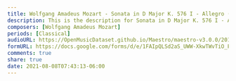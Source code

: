 ```yaml
---
title: Wolfgang Amadeus Mozart - Sonata in D Major K. 576 I - Allegro (1)
description: This is the description for Sonata in D Major K. 576 I - Allegro by Wolfgang Amadeus Mozart
composers: [Wolfgang Amadeus Mozart]
periods: [Classical]
audioURL: https://OpenMusicDataset.github.io/Maestro/maestro-v3.0.0/2013/ORIG-MIDI_01_7_7_13_Group__MID--AUDIO_12_R1_2013_wav--2.midi
formURL: https://docs.google.com/forms/d/e/1FAIpQLSd2aS_UWW-XkwTWvTiO_FJ8gEG8TYAlXKcGgsB_YJHuHmkkmQ/viewform
comments: true
share: true
date: 2021-08-08T07:43:13-06:00
---
```

